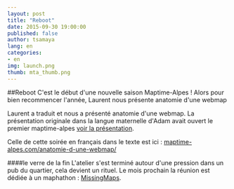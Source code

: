 ```yaml
---
layout: post
title: "Reboot"
date: 2015-09-30 19:00:00
published: false
author: tsamaya
lang: en
categories:
- en
img: launch.png
thumb: mta_thumb.png
---
```


##Reboot
C'est le début d'une nouvelle saison Maptime-Alpes ! Alors pour bien recommencer l'année, Laurent nous présente anatomie d'une webmap
<!--more-->

Laurent a traduit et nous a présenté anatomie d'une webmap. La présentation originale dans la langue maternelle d'Adam avait ouvert le premier maptime-alpes [voir la présentation](http://www.maptime.io/anatomy-of-a-web-map).

Celle de cette soirée en français dans le texte est ici : [maptime-alpes.com/anatomie-d-une-webmap/](http://maptime-alpes.com/anatomie-d-une-webmap/)

####le verre de la fin
L'atelier s'est terminé autour d'une pression dans un pub du quartier, cela devient un rituel. Le mois prochain la réunion est dédiée à un maphathon : [MissingMaps](http://www.missingmaps.org/).
